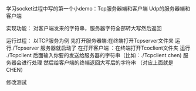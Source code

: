 学习socket过程中写的第一个小demo：Tcp服务器端和客户端  Udp的服务器端和客户端

实现功能：
对客户端发来的字符串，服务器字符全部转大写然后返回

运行过程：
以TCP服务为例
先打开服务器端:在终端打开Tcpserver文件夹  运行./Tcpserver 服务器就启动了
在打开客户端 ：在终端打开Tcoclient文件夹 运行 ./Tcpclient  后面输入你要的发送给服务器的字符串（比如：./Tcpclient chen) 
	       服务器会进行处理 然后给客户端的终端返回大写后的字符串 （对应上面就是 CHEN）

修改测试


